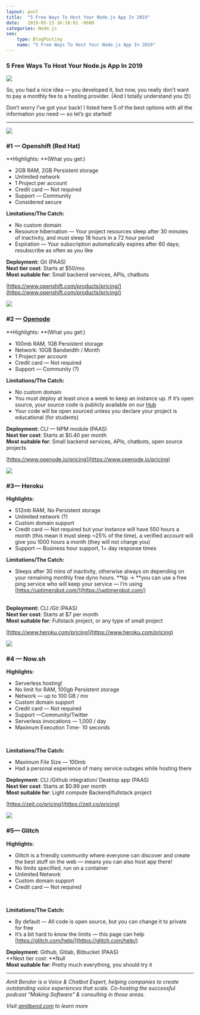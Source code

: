 ```yaml
---
layout: post
title:  "5 Free Ways To Host Your Node.js App In 2019"
date:   2019-05-13 16:16:01 -0600
categories: Node.js
seo:
    type: BlogPosting
    name: "5 Free Ways To Host Your Node.js App In 2019"
---
```


### 5 Free Ways To Host Your Node.js App In 2019

![](https://cdn-images-1.medium.com/max/2560/1*gwAymRiixWTCHfBttd2fzg.png)

So, you had a nice idea — you developed it, but now, you really don’t want to
pay a monthly fee to a hosting provider. (And I totally understand you 😍)

Don’t worry I’ve got your back! I listed here 5 of the best options with all the
information you need — so let’s go started!

*****

![](https://cdn-images-1.medium.com/max/800/1*YxUHXJi_3k_hyBxmsu_HIA.png)

### #1 — Openshift (Red Hat)

**Highlights: **(What you get:)

* 2GB RAM, 2GB Persistent storage
* Unlimited network
* 1 Project per account
* Credit card — Not required
* Support — Community
* Considered secure 

**Limitations/The Catch:**

* No custom domain
* Resource hibernation — Your project resources sleep after 30 minutes of
inactivity, and must sleep 18 hours in a 72 hour period
* Expiration — Your subscription automatically expires after 60 days; resubscribe
as often as you like

**Deployment:** Git (PAAS)<br> **Next tier cost**: Starts at $50/mo<br> **Most
suitable for**: Small backend services, APIs, chatbots 

[https://www.openshift.com/products/pricing/](https://www.openshift.com/products/pricing/)

![](https://cdn-images-1.medium.com/max/800/1*kE9kg6ePfffBvXeCzSVm6g.png)

### #2 — [Openode](https://www.openode.io/pricing) 

**Highlights: **(What you get:)

* 100mb RAM, 1GB Persistent storage
* Network: 10GB Bandwidth / Month
* 1 Project per account
* Credit card — Not required
* Support — Community (?)

**Limitations/The Catch:**

* No custom domain
* You must deploy at least once a week to keep an instance up. If it’s open
source, your source code is publicly available on our
[Hub](https://www.openode.io/hub)
* Your code will be open sourced unless you declare your project is educational
(for students)

**Deployment:** CLI — NPM module (PAAS)<br> **Next tier cost**: Starts at $0.40
per month<br> **Most suitable for**: Small backend services, APIs, chatbots,
open source projects

[https://www.openode.io/pricing](https://www.openode.io/pricing)

![](https://cdn-images-1.medium.com/max/800/1*YXdkLfCaVACGo-w_rx72KA.png)

### #3— Heroku

**Highlights:**

* 512mb RAM, No Persistent storage 
* Unlimited network (?)
* Custom domain support
* Credit card — Not required but your instance will have 550 hours a month (this
mean it must sleep ~25% of the time), a verified account will give you 1000
hours a month (they will not charge you)
* Support — Business hour support, 1+ day response times

**Limitations/The Catch:**

* Sleeps after 30 mins of inactivity, otherwise always on depending on your
remaining monthly free dyno hours. **tip -> **you can use a free ping service
who will keep your service — I’m using
[https://uptimerobot.com/](https://uptimerobot.com/)

<br> **Deployment:** CLI /Git (PAAS)<br> **Next tier cost**: Starts at $7 per
month<br> **Most suitable for**: Fullstack project, or any type of small project

[https://www.heroku.com/pricing](https://www.heroku.com/pricing)

![](https://cdn-images-1.medium.com/max/800/1*31Y6x7fSKfdETiCjAORVbA.png)

### #4 — Now.sh 

**Highlights:**

* Serverless hosting!
* No limit for RAM, 100gb Persistent storage
* Network — up to 100 GB / mo
* Custom domain support
* Credit card — Not required
* Support —Community/Twitter
* Serverless invocations — 1,000 / day
* Maximum Execution Time- 10 seconds

<br> 

**Limitations/The Catch:**

* Maximum File Size —  100mb
* Had a personal experience of many service outages while hosting there

**Deployment:** CLI /Github integration/ Desktop app (PAAS)<br> **Next tier
cost**: Starts at $0.99 per month<br> **Most suitable for**: Light compute
Backend/fullstack project

[https://zeit.co/pricing](https://zeit.co/pricing)

![](https://cdn-images-1.medium.com/max/800/1*crKuSh8BTQdmVaD17hU1cQ.png)

### #5— Glitch

**Highlights:**

* Glitch is a friendly community where everyone can discover and create the best
stuff on the web — means you can also host app there!
* No limits specified, run on a container
* Unlimited Network
* Custom domain support
* Credit card — Not required

<br> 

**Limitations/The Catch:**

* By default —  All code is open source, but you can change it to private for free
* It’s a bit hard to know the limits — this page can help
[https://glitch.com/help/](https://glitch.com/help/)

**Deployment:** Github, Gitlab, Bitbucket (PAAS)<br> **Next tier cost:
**Null<br> **Most suitable for**: Pretty much everything, you should try it

*****

*Amit Bendor is a Voice & Chatbot Expert, helping companies to create
outstanding voice experiences that scale. Co-hosting the successful podcast
“Making Software” & consulting in those areas.*

*Visit *[amitbend.com](https://amitbend.com)* to learn more*

